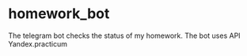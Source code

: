# homework_bot
The telegram bot checks the status of my homework.
The bot uses API Yandex.practicum
